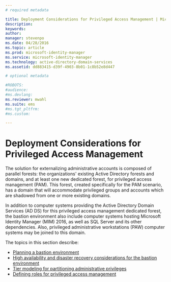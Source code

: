 ```yaml
---
# required metadata

title: Deployment Considerations for Privileged Access Management | Microsoft Identity Manager
description:
keywords:
author:
manager: stevenpo
ms.date: 04/28/2016
ms.topic: article
ms.prod: microsoft-identity-manager
ms.service: microsoft-identity-manager
ms.technology: active-directory-domain-services
ms.assetid: dd883415-d39f-4903-8b01-1c8b52e8d447

# optional metadata

#ROBOTS:
#audience:
#ms.devlang:
ms.reviewer: mwahl
ms.suite: ems
#ms.tgt_pltfrm:
#ms.custom:

---
```


# Deployment Considerations for Privileged Access Management
The solution for externalizing administrative accounts is composed of parallel forests: the organizations' existing Active Directory forests and domains, and at least one new dedicated forest, for privileged access management (PAM). This forest, created specifically for the PAM scenario, has a domain that will accommodate privileged groups and accounts which are shadowed from one or more existing domains.

In addition to computer systems providing the Active Directory Domain Services (AD DS) for this privileged access management dedicated forest, the bastion environment also include computer systems hosting Microsoft Identity Manager (MIM) 2016, as well as SQL Server and its other dependencies. Also, privileged administrative workstations (PAW) computer systems may be joined to this domain.

The topics in this section describe:  
- [Planning a bastion environment](planning-bastion-environment.md)  
- [High availability and disaster recovery considerations for the bastion environment](high-availability-disaster-recovery-considerations-bastion-environment.md)  
- [Tier modeling for partitioning administrative privileges](tier-model-for-partitioning-administrative-privileges.md)  
- [Defining roles for privileged access management](defining-roles-for-pam.md)  
